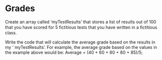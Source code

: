 # Grades

Create an array called ‘myTestResults’ that stores a list of results out of 100
that you have scored for 5 ﬁctitious tests that you have written in a
ﬁctitious class.

Write the code that will calculate the average grade based on the results
in my ‘ myTestResults’. For example, the average grade based on the values
in the example  above would be:
Average = (40 + 60 + 80 + 80 + 85)/5;

